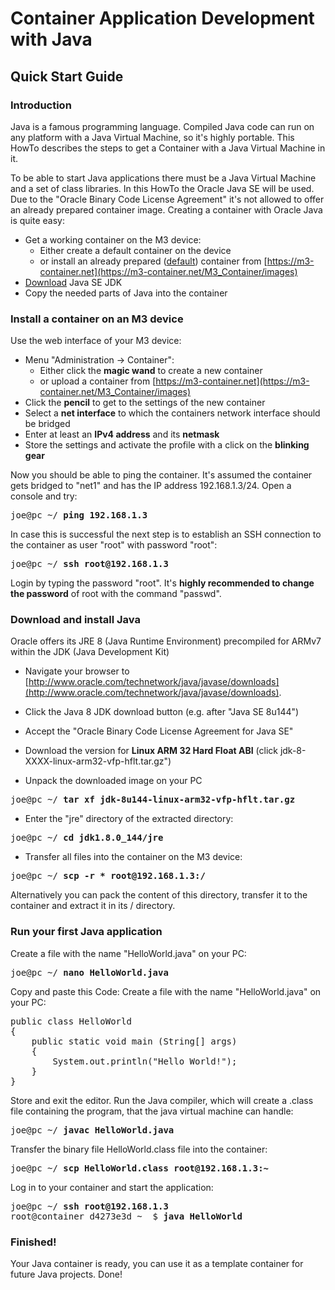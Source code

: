 # Container Application Development with Java

## Quick Start Guide

### Introduction
Java is a famous programming language. Compiled Java code can run on any platform with a Java Virtual Machine, so it's highly portable. This HowTo describes the steps to get a Container with a Java Virtual Machine in it.

To be able to start Java applications there must be a Java Virtual Machine and a set of class libraries. In this HowTo the Oracle Java SE will be used. Due to the "Oracle Binary Code License Agreement" it's not allowed to offer an already prepared container image. Creating a container with Oracle Java is quite easy:

- Get a working container on the M3 device:
	- Either create a default container on the device
	- or install an already prepared ([default](https://m3-container.net/M3_Container/images/container_default.tar)) container from [https://m3-container.net](https://m3-container.net/M3_Container/images)
- [Download](http://www.oracle.com/technetwork/java/javase/downloads) Java SE JDK
- Copy the needed parts of Java into the container

### Install a container on an M3 device
Use the web interface of your M3 device:

- Menu "Administration -> Container": 
	- Either click the <b>magic wand</b> to create a new container
	- or upload a container from [https://m3-container.net](https://m3-container.net/M3_Container/images)
- Click the <b>pencil</b> to get to the settings of the new container
- Select a <b>net interface</b> to which the containers network interface should be bridged
- Enter at least an <b>IPv4 address</b> and its <b>netmask</b>
- Store the settings and activate the profile with a click on the <b>blinking gear</b> 

Now you should be able to ping the container. It's assumed the container gets bridged to "net1" and has the IP address 192.168.1.3/24. Open a console and try:
<pre>
joe@pc ~/ <b>ping 192.168.1.3</b>
</pre>

In case this is successful the next step is to establish an SSH connection to the container as user "root" with password "root":
<pre>
joe@pc ~/ <b>ssh root@192.168.1.3</b>
</pre>
Login by typing the password "root". It's <b>highly recommended to change the password</b> of root with the command "passwd". 

### Download and install Java
Oracle offers its JRE 8 (Java Runtime Environment) precompiled for ARMv7 within the JDK (Java Development Kit)

- Navigate your browser to [http://www.oracle.com/technetwork/java/javase/downloads](http://www.oracle.com/technetwork/java/javase/downloads). 
- Click the Java 8 JDK download button (e.g. after "Java SE 8u144")
- Accept the "Oracle Binary Code License Agreement for Java SE"
- Download the version for <b>Linux ARM 32 Hard Float ABI</b> (click jdk-8-XXXX-linux-arm32-vfp-hflt.tar.gz")

- Unpack the downloaded image on your PC 
<pre>
joe@pc ~/ <b>tar xf jdk-8u144-linux-arm32-vfp-hflt.tar.gz </b>
</pre>

- Enter the "jre" directory of the extracted directory:
<pre>
joe@pc ~/ <b>cd jdk1.8.0_144/jre</b>
</pre>

- Transfer all files into the container on the M3 device:
<pre>
joe@pc ~/ <b>scp -r * root@192.168.1.3:/</b>
</pre>
Alternatively you can pack the content of this directory, transfer it to the container and extract it in its / directory.

### Run your first Java application
Create a file with the name "HelloWorld.java" on your PC:
<pre>
joe@pc ~/ <b>nano HelloWorld.java</b>
</pre>

Copy and paste this Code:
Create a file with the name "HelloWorld.java" on your PC:
<pre>
public class HelloWorld
{
    public static void main (String[] args)
    {
        System.out.println("Hello World!");
    }
}
</pre>

Store and exit the editor. Run the Java compiler, which will create a .class file containing the program, that the java virtual machine can handle:
<pre>
joe@pc ~/ <b>javac HelloWorld.java</b>
</pre>

Transfer the binary file HelloWorld.class file into the container:
<pre>
joe@pc ~/ <b>scp HelloWorld.class root@192.168.1.3:~</b>
</pre>

Log in to your container and start the application:
<pre>
joe@pc ~/ <b>ssh root@192.168.1.3</b>
root@container_d4273e3d ~  $ <b>java HelloWorld</b>
</pre>

### Finished!
Your Java container is ready, you can use it as a template container for future Java projects. Done!

